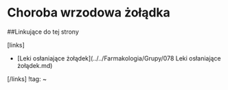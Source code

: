 # Choroba wrzodowa żołądka





##Linkujące do tej strony

[links]

- [Leki osłaniające żołądek](../../Farmakologia/Grupy/078 Leki osłaniające żołądek.md)


[/links]
!tag:
~

